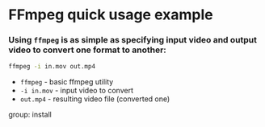 # FFmpeg quick usage example

### Using `ffmpeg` is as simple as specifying input video and output video to convert one format to another:

```bash
ffmpeg -i in.mov out.mp4
```

- `ffmpeg` - basic ffmpeg utility
- `-i in.mov` - input video to convert
- `out.mp4` - resulting video file (converted one)

group: install


